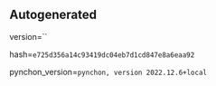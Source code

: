 ## Autogenerated 

version=`` 

hash=`e725d356a14c93419dc04eb7d1cd847e8a6eaa92` 

pynchon_version=`pynchon, version 2022.12.6+local`

